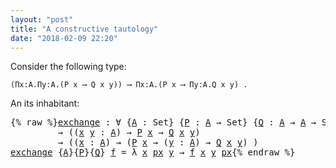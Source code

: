 ```yaml
---
layout: "post"
title: "A constructive tautology"
date: "2018-02-09 22:20"
---
```


Consider the following type:

    (Πx:A.Πy:A.(P x ⟶ Q x y)) ⟶ Πx:A.(P x ⟶ Πy:A.Q x y) .

An its inhabitant:

<pre class="Agda">{% raw %}<a id="exchange" href="{% endraw %}{% link _posts/2018-02-09-a-constructive-tautology.md %}{% raw %}#exchange" class="Function">exchange</a> <a id="215" class="Symbol">:</a> <a id="217" class="Symbol">∀</a> <a id="219" class="Symbol">{</a><a id="220" href="{% endraw %}{% link _posts/2018-02-09-a-constructive-tautology.md %}{% raw %}#220" class="Bound">A</a> <a id="222" class="Symbol">:</a> <a id="224" class="PrimitiveType">Set</a><a id="227" class="Symbol">}</a> <a id="229" class="Symbol">{</a><a id="230" href="{% endraw %}{% link _posts/2018-02-09-a-constructive-tautology.md %}{% raw %}#230" class="Bound">P</a> <a id="232" class="Symbol">:</a> <a id="234" href="{% endraw %}{% link _posts/2018-02-09-a-constructive-tautology.md %}{% raw %}#220" class="Bound">A</a> <a id="236" class="Symbol">→</a> <a id="238" class="PrimitiveType">Set</a><a id="241" class="Symbol">}</a> <a id="243" class="Symbol">{</a><a id="244" href="{% endraw %}{% link _posts/2018-02-09-a-constructive-tautology.md %}{% raw %}#244" class="Bound">Q</a> <a id="246" class="Symbol">:</a> <a id="248" href="{% endraw %}{% link _posts/2018-02-09-a-constructive-tautology.md %}{% raw %}#220" class="Bound">A</a> <a id="250" class="Symbol">→</a> <a id="252" href="{% endraw %}{% link _posts/2018-02-09-a-constructive-tautology.md %}{% raw %}#220" class="Bound">A</a> <a id="254" class="Symbol">→</a> <a id="256" class="PrimitiveType">Set</a><a id="259" class="Symbol">}</a>
         <a id="270" class="Symbol">→</a> <a id="272" class="Symbol">((</a><a id="274" href="{% endraw %}{% link _posts/2018-02-09-a-constructive-tautology.md %}{% raw %}#274" class="Bound">x</a> <a id="276" href="{% endraw %}{% link _posts/2018-02-09-a-constructive-tautology.md %}{% raw %}#276" class="Bound">y</a> <a id="278" class="Symbol">:</a> <a id="280" href="{% endraw %}{% link _posts/2018-02-09-a-constructive-tautology.md %}{% raw %}#220" class="Bound">A</a><a id="281" class="Symbol">)</a> <a id="283" class="Symbol">→</a> <a id="285" href="{% endraw %}{% link _posts/2018-02-09-a-constructive-tautology.md %}{% raw %}#230" class="Bound">P</a> <a id="287" href="{% endraw %}{% link _posts/2018-02-09-a-constructive-tautology.md %}{% raw %}#274" class="Bound">x</a> <a id="289" class="Symbol">→</a> <a id="291" href="{% endraw %}{% link _posts/2018-02-09-a-constructive-tautology.md %}{% raw %}#244" class="Bound">Q</a> <a id="293" href="{% endraw %}{% link _posts/2018-02-09-a-constructive-tautology.md %}{% raw %}#274" class="Bound">x</a> <a id="295" href="{% endraw %}{% link _posts/2018-02-09-a-constructive-tautology.md %}{% raw %}#276" class="Bound">y</a><a id="296" class="Symbol">)</a>
         <a id="307" class="Symbol">→</a> <a id="309" class="Symbol">((</a><a id="311" href="{% endraw %}{% link _posts/2018-02-09-a-constructive-tautology.md %}{% raw %}#311" class="Bound">x</a> <a id="313" class="Symbol">:</a> <a id="315" href="{% endraw %}{% link _posts/2018-02-09-a-constructive-tautology.md %}{% raw %}#220" class="Bound">A</a><a id="316" class="Symbol">)</a> <a id="318" class="Symbol">→</a> <a id="320" class="Symbol">(</a><a id="321" href="{% endraw %}{% link _posts/2018-02-09-a-constructive-tautology.md %}{% raw %}#230" class="Bound">P</a> <a id="323" href="{% endraw %}{% link _posts/2018-02-09-a-constructive-tautology.md %}{% raw %}#311" class="Bound">x</a> <a id="325" class="Symbol">→</a> <a id="327" class="Symbol">(</a><a id="328" href="{% endraw %}{% link _posts/2018-02-09-a-constructive-tautology.md %}{% raw %}#328" class="Bound">y</a> <a id="330" class="Symbol">:</a> <a id="332" href="{% endraw %}{% link _posts/2018-02-09-a-constructive-tautology.md %}{% raw %}#220" class="Bound">A</a><a id="333" class="Symbol">)</a> <a id="335" class="Symbol">→</a> <a id="337" href="{% endraw %}{% link _posts/2018-02-09-a-constructive-tautology.md %}{% raw %}#244" class="Bound">Q</a> <a id="339" href="{% endraw %}{% link _posts/2018-02-09-a-constructive-tautology.md %}{% raw %}#311" class="Bound">x</a> <a id="341" href="{% endraw %}{% link _posts/2018-02-09-a-constructive-tautology.md %}{% raw %}#328" class="Bound">y</a><a id="342" class="Symbol">)</a> <a id="344" class="Symbol">)</a>
<a id="346" href="{% endraw %}{% link _posts/2018-02-09-a-constructive-tautology.md %}{% raw %}#exchange" class="Function">exchange</a> <a id="355" class="Symbol">{</a><a id="356" href="{% endraw %}{% link _posts/2018-02-09-a-constructive-tautology.md %}{% raw %}#356" class="Bound">A</a><a id="357" class="Symbol">}{</a><a id="359" href="{% endraw %}{% link _posts/2018-02-09-a-constructive-tautology.md %}{% raw %}#359" class="Bound">P</a><a id="360" class="Symbol">}{</a><a id="362" href="{% endraw %}{% link _posts/2018-02-09-a-constructive-tautology.md %}{% raw %}#362" class="Bound">Q</a><a id="363" class="Symbol">}</a> <a id="365" href="{% endraw %}{% link _posts/2018-02-09-a-constructive-tautology.md %}{% raw %}#365" class="Bound">f</a> <a id="367" class="Symbol">=</a> <a id="369" class="Symbol">λ</a> <a id="371" href="{% endraw %}{% link _posts/2018-02-09-a-constructive-tautology.md %}{% raw %}#371" class="Bound">x</a> <a id="373" href="{% endraw %}{% link _posts/2018-02-09-a-constructive-tautology.md %}{% raw %}#373" class="Bound">px</a> <a id="376" href="{% endraw %}{% link _posts/2018-02-09-a-constructive-tautology.md %}{% raw %}#376" class="Bound">y</a> <a id="378" class="Symbol">→</a> <a id="380" href="{% endraw %}{% link _posts/2018-02-09-a-constructive-tautology.md %}{% raw %}#365" class="Bound">f</a> <a id="382" href="{% endraw %}{% link _posts/2018-02-09-a-constructive-tautology.md %}{% raw %}#371" class="Bound">x</a> <a id="384" href="{% endraw %}{% link _posts/2018-02-09-a-constructive-tautology.md %}{% raw %}#376" class="Bound">y</a> <a id="386" href="{% endraw %}{% link _posts/2018-02-09-a-constructive-tautology.md %}{% raw %}#373" class="Bound">px</a>{% endraw %}</pre>
